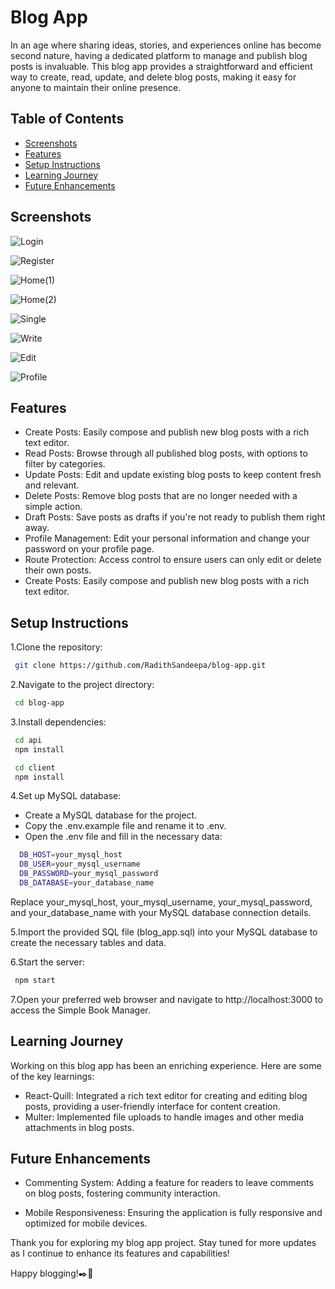 
# Blog App

In an age where sharing ideas, stories, and experiences online has become second nature, having a dedicated platform to manage and publish blog posts is invaluable. This blog app provides a straightforward and efficient way to create, read, update, and delete blog posts, making it easy for anyone to maintain their online presence.




## Table of Contents

- [Screenshots](#Screenshots)
- [Features](#Features)
- [Setup Instructions](#Setup-Instructions)
- [Learning Journey](#Learning-Journey)
- [Future Enhancements](#Future-Enhancements)

<a id="Screenshots"></a>
## Screenshots

![Login](https://github.com/RadithSandeepa/blog-app/blob/main/photos/Login.png)

![Register](https://github.com/RadithSandeepa/blog-app/blob/main/photos/Register.png)

![Home(1)](https://github.com/RadithSandeepa/blog-app/blob/main/photos/Home(1).png)

![Home(2)](https://github.com/RadithSandeepa/blog-app/blob/main/photos/Home(2).png)

![Single](https://github.com/RadithSandeepa/blog-app/blob/main/photos/Single.png)

![Write](https://github.com/RadithSandeepa/blog-app/blob/main/photos/Write.png)

![Edit](https://github.com/RadithSandeepa/blog-app/blob/main/photos/Edit.png)

![Profile](https://github.com/RadithSandeepa/blog-app/blob/main/photos/Profile.png)

<a id="Features"></a>
## Features


- Create Posts: Easily compose and publish new blog posts with a rich text editor.
- Read Posts: Browse through all published blog posts, with options to filter by categories.
- Update Posts: Edit and update existing blog posts to keep content fresh and relevant.
- Delete Posts: Remove blog posts that are no longer needed with a simple action.
- Draft Posts: Save posts as drafts if you're not ready to publish them right away.
- Profile Management: Edit your personal information and change your password on your profile page.
- Route Protection: Access control to ensure users can only edit or delete their own posts.
- Create Posts: Easily compose and publish new blog posts with a rich text editor.

<a id="Setup-Instructions"></a>
## Setup Instructions

 1.Clone the repository:

```bash
 git clone https://github.com/RadithSandeepa/blog-app.git
```


 2.Navigate to the project directory:
 ```bash
  cd blog-app
```

 3.Install dependencies:
 ```bash
  cd api
  npm install
```
```bash
 cd client
 npm install
```
 4.Set up MySQL database:
 - Create a MySQL database for the project.
 - Copy the .env.example file and rename it to .env.
 - Open the .env file and fill in the necessary data:
```bash
  DB_HOST=your_mysql_host
  DB_USER=your_mysql_username
  DB_PASSWORD=your_mysql_password
  DB_DATABASE=your_database_name
```
Replace your_mysql_host, your_mysql_username, your_mysql_password, and your_database_name with your MySQL database connection details.

 5.Import the provided SQL file (blog_app.sql) into your MySQL database to create the necessary tables and data.

 6.Start the server:
 ```bash
  npm start
```
7.Open your preferred web browser and navigate to http://localhost:3000 to access the Simple Book Manager.

<a id="Learning-Journey"></a>
## Learning Journey

Working on this blog app has been an enriching experience. Here are some of the key learnings:

- React-Quill: Integrated a rich text editor for creating and editing blog posts, providing a user-friendly interface for content creation.
- Multer: Implemented file uploads to handle images and other media attachments in blog posts.

<a id="Future-Enhancements"></a>
## Future Enhancements

- Commenting System: Adding a feature for readers to leave comments on blog posts, fostering community interaction.

- Mobile Responsiveness: Ensuring the application is fully responsive and optimized for mobile devices.

Thank you for exploring my blog app project. Stay tuned for more updates as I continue to enhance its features and capabilities!

Happy blogging!✒️📝


